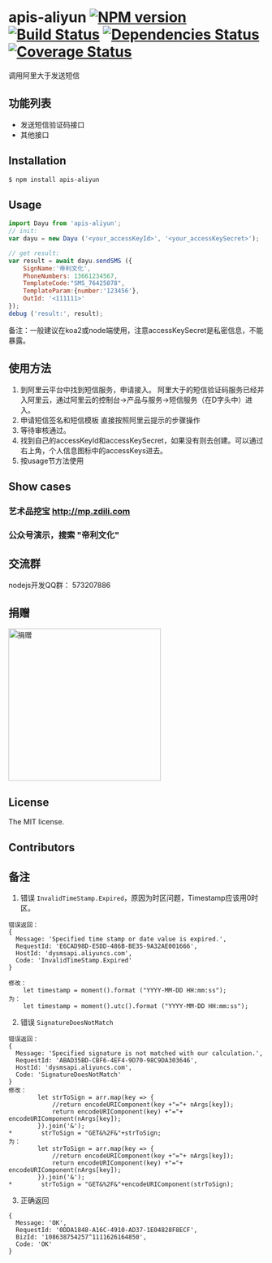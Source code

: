 apis-aliyun [![NPM version](https://badge.fury.io/js/apis-aliyun.png)](http://badge.fury.io/js/apis-aliyun) [![Build Status](https://travis-ci.org/windsome/apis-aliyun.png?branch=master)](https://travis-ci.org/windsome/apis-aliyun) [![Dependencies Status](https://david-dm.org/windsome/apis-aliyun.png)](https://david-dm.org/windsome/apis-aliyun) [![Coverage Status](https://coveralls.io/repos/windsome/apis-aliyun/badge.png)](https://coveralls.io/r/windsome/apis-aliyun)
======

调用阿里大于发送短信

## 功能列表
+ 发送短信验证码接口
+ 其他接口

## Installation

```sh
$ npm install apis-aliyun
```

## Usage
```js
import Dayu from 'apis-aliyun';
// init:
var dayu = new Dayu ('<your_accessKeyId>', '<your_accessKeySecret>');

// get result:
var result = await dayu.sendSMS ({
    SignName:'帝利文化', 
    PhoneNumbers: 13661234567, 
    TemplateCode:"SMS_76425078", 
    TemplateParam:{number:'123456'}, 
    OutId: '<111111>'
});
debug ('result:', result);

```
备注：一般建议在koa2或node端使用，注意accessKeySecret是私密信息，不能暴露。

## 使用方法
1. 到阿里云平台中找到短信服务，申请接入。
    阿里大于的短信验证码服务已经并入阿里云，通过阿里云的控制台->产品与服务->短信服务（在D字头中）进入。
2. 申请短信签名和短信模板
    直接按照阿里云提示的步骤操作
3. 等待审核通过。
4. 找到自己的accessKeyId和accessKeySecret，如果没有则去创建。可以通过右上角，个人信息图标中的accessKeys进去。
5. 按usage节方法使用

## Show cases
### 艺术品挖宝 <http://mp.zdili.com>
### 公众号演示，搜索 "帝利文化"

## 交流群
nodejs开发QQ群： 573207886

## 捐赠
<img src="./219668615.jpg" width="300" alt="捐赠" align=center />

## License
The MIT license.

## Contributors

## 备注
1. 错误 `InvalidTimeStamp.Expired`，原因为时区问题，Timestamp应该用0时区。
```
错误返回：
{
  Message: 'Specified time stamp or date value is expired.',
  RequestId: 'E6CAD98D-E5DD-486B-BE35-9A32AE001666',
  HostId: 'dysmsapi.aliyuncs.com',
  Code: 'InvalidTimeStamp.Expired' 
}

修改：
    let timestamp = moment().format ("YYYY-MM-DD HH:mm:ss");
为：
    let timestamp = moment().utc().format ("YYYY-MM-DD HH:mm:ss");
```
2. 错误 `SignatureDoesNotMatch`
```
错误返回：
{
  Message: 'Specified signature is not matched with our calculation.',
  RequestId: 'ABAD35BD-CBF6-4EF4-9D70-98C9DA303646',
  HostId: 'dysmsapi.aliyuncs.com',
  Code: 'SignatureDoesNotMatch' 
}
修改：
        let strToSign = arr.map(key => {
            //return encodeURIComponent(key +"="+ nArgs[key]);
            return encodeURIComponent(key) +"="+ encodeURIComponent(nArgs[key]);
        }).join('&');
*        strToSign = "GET&%2F&"+strToSign;
为：
        let strToSign = arr.map(key => {
            //return encodeURIComponent(key +"="+ nArgs[key]);
            return encodeURIComponent(key) +"="+ encodeURIComponent(nArgs[key]);
        }).join('&');
*        strToSign = "GET&%2F&"+encodeURIComponent(strToSign);
```
3. 正确返回
```
{
  Message: 'OK',
  RequestId: '0DDA1848-A16C-4910-AD37-1E04828F8ECF',
  BizId: '108638754257^1111626164850',
  Code: 'OK' 
}
```
